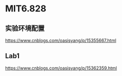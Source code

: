 # MIT6.828



## 实验环境配置

https://www.cnblogs.com/oasisyang/p/15355667.html

## Lab1

https://www.cnblogs.com/oasisyang/p/15362359.html